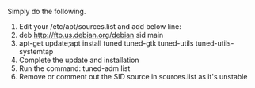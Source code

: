 

Simply do the following.

1. Edit your /etc/apt/sources.list and add below line:
2. deb http://ftp.us.debian.org/debian sid main
3. apt-get update;apt install tuned tuned-gtk tuned-utils tuned-utils-systemtap
4. Complete the update and installation
5. Run the command: tuned-adm list
6. Remove or comment out the SID source in sources.list as it's unstable
